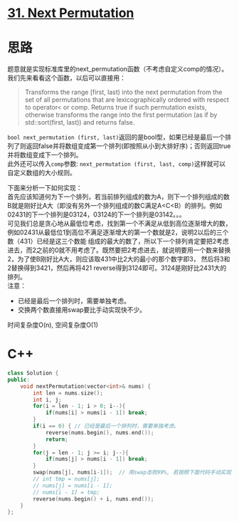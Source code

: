 # [31. Next Permutation](https://leetcode.com/problems/next-permutation/)
# 思路 
题意就是实现标准库里的next_permutation函数（不考虑自定义comp的情况）。   
我们先来看看这个函数，以后可以直接用：
> Transforms the range [first, last) into the next permutation from the set of all permutations that are lexicographically ordered with respect to operator< or comp. 
Returns true if such permutation exists, otherwise transforms the range into the first permutation (as if by std::sort(first, last)) and returns false.

`bool next_permutation (first, last)`返回的是bool型，如果已经是最后一个排列了则返回false并将数组变成第一个排列(即按照从小到大排好序)；否则返回true并将数组变成下一个排列。   
此外还可以传入`comp`参数: `next_permutation (first, last, comp)`这样就可以自定义数组的大小规则。   

下面来分析一下如何实现：   
首先应该知道何为下一个排列，若当前排列组成的数为A，则下一个排列组成的数B就是刚好比A大（即没有另外一个排列组成的数C满足A<C<B）的排列。例如02431的下一个排列是03124，03124的下一个排列是03142。。。   
可见我们总是贪心地从最低位考虑，找到第一个不满足从低到高位逐渐增大的数，例如02431从最低位1到高位不满足逐渐增大的第一个数就是2，说明2以后的三个数（431）已经是这三个数能
组成的最大的数了，所以下一个排列肯定要把2考虑进去，而2之前的0就不用考虑了。既然要把2考虑进去，就说明要用一个数来替换2，为了使B刚好比A大，则应该取431中比2大的最小的那个数字即3，
然后将3和2替换得到3421，然后再将421 reverse得到3124即可。3124是刚好比2431大的排列。   
注意：
* 已经是最后一个排列时，需要单独考虑。
* 交换两个数直接用swap要比手动实现快不少。   

时间复杂度O(n), 空间复杂度O(1)

# C++
```C++
class Solution {
public:
    void nextPermutation(vector<int>& nums) {
        int len = nums.size();
        int i, j;
        for(i = len - 1; i > 0; i--){
            if(nums[i] > nums[i - 1]) break;
        }
        if(i == 0) { // 已经是最后一个排列时，需要单独考虑。
            reverse(nums.begin(), nums.end());
            return;
        }
        for(j = len - 1; j >= i; j--){
            if(nums[j] > nums[i - 1]) break;
        }
        swap(nums[j], nums[i-1]);  // 用swap击败99%, 若按照下面代码手动实现则击败16%
        // int tmp = nums[j];
        // nums[j] = nums[i - 1];
        // nums[i - 1] = tmp;
        reverse(nums.begin() + i, nums.end());
    }
};
```

